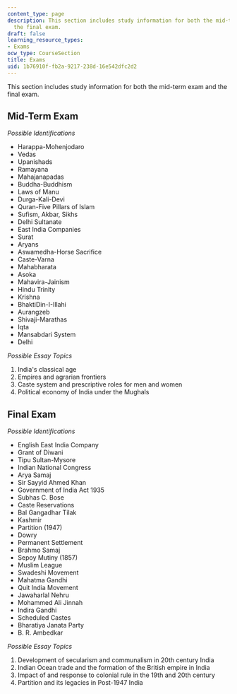 ```yaml
---
content_type: page
description: This section includes study information for both the mid-term exam and
  the final exam.
draft: false
learning_resource_types:
- Exams
ocw_type: CourseSection
title: Exams
uid: 1b76910f-fb2a-9217-238d-16e542dfc2d2
---
```

This section includes study information for both the mid-term exam and the final exam.

## Mid-Term Exam

*Possible Identifications*

- Harappa-Mohenjodaro
- Vedas
- Upanishads
- Ramayana
- Mahajanapadas
- Buddha-Buddhism
- Laws of Manu
- Durga-Kali-Devi
- Quran-Five Pillars of Islam
- Sufism, Akbar, Sikhs
- Delhi Sultanate
- East India Companies
- Surat
- Aryans
- Aswamedha-Horse Sacrifice
- Caste-Varna
- Mahabharata
- Asoka
- Mahavira-Jainism
- Hindu Trinity
- Krishna
- BhaktiDin-I-Illahi
- Aurangzeb
- Shivaji-Marathas
- Iqta
- Mansabdari System
- Delhi

*Possible Essay Topics*

1. India's classical age
2. Empires and agrarian frontiers
3. Caste system and prescriptive roles for men and women
4. Political economy of India under the Mughals

## Final Exam

*Possible Identifications*

- English East India Company
- Grant of Diwani
- Tipu Sultan-Mysore
- Indian National Congress
- Arya Samaj
- Sir Sayyid Ahmed Khan
- Government of India Act 1935
- Subhas C. Bose
- Caste Reservations
- Bal Gangadhar Tilak
- Kashmir
- Partition (1947)
- Dowry
- Permanent Settlement
- Brahmo Samaj
- Sepoy Mutiny (1857)
- Muslim League
- Swadeshi Movement
- Mahatma Gandhi
- Quit India Movement
- Jawaharlal Nehru
- Mohammed Ali Jinnah
- Indira Gandhi
- Scheduled Castes
- Bharatiya Janata Party
- B. R. Ambedkar

*Possible Essay Topics*

1. Development of secularism and communalism in 20th century India
2. Indian Ocean trade and the formation of the British empire in India
3. Impact of and response to colonial rule in the 19th and 20th century
4. Partition and its legacies in Post-1947 India